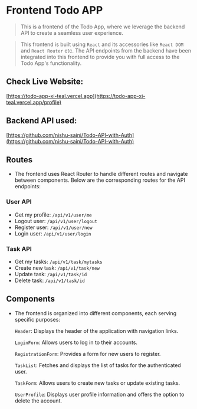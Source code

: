 # Frontend Todo APP

> This is a frontend of the Todo App, where we leverage the backend API to create a seamless user experience.

> This frontend is built using `React` and its accessories like `React DOM` and `React Router` etc. The API endpoints from the backend have been integrated into this frontend to provide you with full access to the Todo App's functionality.

## Check Live Website:

[https://todo-app-xi-teal.vercel.app](https://todo-app-xi-teal.vercel.app/profile)

## Backend API used:

[https://github.com/nishu-saini/Todo-API-with-Auth](https://github.com/nishu-saini/Todo-API-with-Auth)

## Routes

- The frontend uses React Router to handle different routes and navigate between components. Below are the corresponding routes for the API endpoints:

### User API

- Get my profile: `/api/v1/user/me`
- Logout user: `/api/v1/user/logout`
- Register user: `/api/v1/user/new`
- Login user: `/api/v1/user/login`

### Task API

- Get my tasks: `/api/v1/task/mytasks`
- Create new task: `/api/v1/task/new`
- Update task: `/api/v1/task/id`
- Delete task: `/api/v1/task/id`

## Components

- The frontend is organized into different components, each serving specific purposes:

  `Header`: Displays the header of the application with navigation links.

  `LoginForm`: Allows users to log in to their accounts.

  `RegistrationForm`: Provides a form for new users to register.

  `TaskList`: Fetches and displays the list of tasks for the authenticated user.

  `TaskForm`: Allows users to create new tasks or update existing tasks.

  `UserProfile`: Displays user profile information and offers the option to delete the account.
